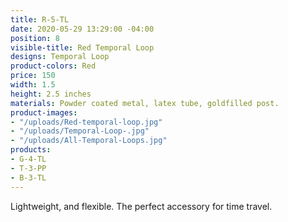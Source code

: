 ```yaml
---
title: R-5-TL
date: 2020-05-29 13:29:00 -04:00
position: 8
visible-title: Red Temporal Loop
designs: Temporal Loop
product-colors: Red
price: 150
width: 1.5
height: 2.5 inches
materials: Powder coated metal, latex tube, goldfilled post.
product-images:
- "/uploads/Red-temporal-loop.jpg"
- "/uploads/Temporal-Loop-.jpg"
- "/uploads/All-Temporal-Loops.jpg"
products:
- G-4-TL
- T-3-PP
- B-3-TL
---
```


Lightweight, and flexible. The perfect accessory for time travel.